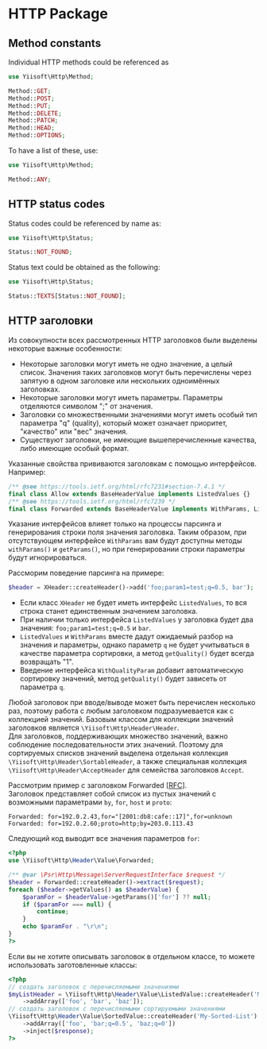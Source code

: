 # HTTP Package

## Method constants

Individual HTTP methods could be referenced as

```php
use Yiisoft\Http\Method;

Method::GET;
Method::POST;
Method::PUT;
Method::DELETE;
Method::PATCH;
Method::HEAD;
Method::OPTIONS;
```

To have a list of these, use:

```php
use Yiisoft\Http\Method;

Method::ANY;
```

## HTTP status codes

Status codes could be referenced by name as:

```php
use Yiisoft\Http\Status;

Status::NOT_FOUND;
```

Status text could be obtained as the following:

```php
use Yiisoft\Http\Status;

Status::TEXTS[Status::NOT_FOUND];
```

## HTTP заголовки

Из совокупности всех рассмотренных HTTP заголовков были выделены некоторые важные особенности:

- Некоторые заголовки могут иметь не одно значение, а целый список. Значения таких заголовков могут быть перечислены
  через запятую в одном заголовке или нескольких одноимённых заголовках.
- Некоторые заголовки могут иметь параметры. Параметры отделяются символом ";" от значения.
- Заголовки со множественными значениями могут иметь особый тип параметра "q" (quality), который может означает
приоритет, "качество" или "вес" значения.
- Существуют заголовки, не имеющие вышеперечисленные качества, либо имеющие особый формат.

Указанные свойства прививаются заголовкам с помощью интерфейсов. Например:

```php
/** @see https://tools.ietf.org/html/rfc7231#section-7.4.1 */
final class Allow extends BaseHeaderValue implements ListedValues {}
/** @see https://tools.ietf.org/html/rfc7239 */
final class Forwarded extends BaseHeaderValue implements WithParams, ListedValues {}
```

Указание интерфейсов влияет только на процессы парсинга и генерирования строки поля значения заголовка.
Таким образом, при отсутствующем интерфейсе `WithParams` вам будут доступны методы `withParams()` и `getParams()`, но
при генерировании строки параметры будут игнорироваться.

Рассморим поведение парсинга на примере:

```php
$header = XHeader::createHeader()->add('foo;param1=test;q=0.5, bar');
```
- Если класс `XHeader` не будет иметь интерфейс `ListedValues`, то вся строка станет единственным значением заголовка.
- При наличии только интерфейса `ListedValues` у заголовка будет два значения: `foo;param1=test;q=0.5` и `bar`.
- `ListedValues` и `WithParams` вместе дадут ожидаемый разбор на значения и параметры, однако параметр `q` не будет
  учитываться в качестве параметра сортировки, а метод `getQuality()` будет всегда возвращать "1".
- Введение интерфейса `WithQualityParam` добавит автоматическую сортировку значений, метод `getQuality()` будет зависеть
  от параметра `q`.

Любой заголовок при вводе/выводе может быть перечислен несколько раз, поэтому работа с любым заголовком подразумевается
как с коллекцией значений. Базовым классом для коллекции значений заголовков является `\Yiisoft\Http\Header\Header`. \
Для заголовков, поддерживающих множество значений, важно соблюдение последовательности этих значений. Поэтому для
сортируемых списков значений выделена отдельная коллекция `\Yiisoft\Http\Header\SortableHeader`, а также специальная
коллекция `\Yiisoft\Http\Header\AcceptHeader` для семейства заголовков `Accept`.

Рассмотрим пример с заголовком Forwarded [[RFC](https://tools.ietf.org/html/rfc7239)].\
Заголовок представляет собой список из пустых значений с возможными параметрами `by`, `for`, `host` и `proto`:

```
Forwarded: for=192.0.2.43,for="[2001:db8:cafe::17]",for=unknown
Forwarded: for=192.0.2.60;proto=http;by=203.0.113.43
```

Следующий код выводит все значения параметров `for`:

```php
<?php
use \Yiisoft\Http\Header\Value\Forwarded;

/** @var \Psr\Http\Message\ServerRequestInterface $request */
$header = Forwarded::createHeader()->extract($request);
foreach ($header->getValues() as $headerValue) {
    $paramFor = $headerValue->getParams()['for'] ?? null;
    if ($paramFor === null) {
        continue;
    }
    echo $paramFor . "\r\n";
}
?>
```



Если вы не хотите описывать заголовок в отдельном классе, то можете использовать заготовленные классы:
```php
<?php
// создать заголовок с перечисляемыми значениями
$myListHeader = \Yiisoft\Http\Header\Value\ListedValue::createHeader('My-List')
    ->addArray(['foo', 'bar', 'baz']);
// создать заголовок с перечисляемыми сортируемыми значениями
\Yiisoft\Http\Header\Value\SortedValue::createHeader('My-Sorted-List')
    ->addArray(['foo', 'bar;q=0.5', 'baz;q=0'])
    ->inject($response);
?>
```

